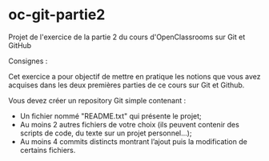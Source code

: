 # oc-git-partie2
Projet de l'exercice de la partie 2 du cours d'OpenClassrooms sur Git et GitHub

Consignes :

Cet exercice a pour objectif de mettre en pratique les notions que vous avez acquises dans les deux premières parties de ce cours sur Git et Github.

Vous devez créer un repository Git simple contenant :

- Un fichier nommé "README.txt" qui présente le projet;
- Au moins 2 autres fichiers de votre choix (ils peuvent contenir des scripts de code, du texte sur un projet personnel...);
- Au moins 4 commits distincts montrant l’ajout puis la modification de certains fichiers.